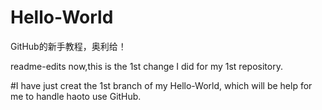 # Hello-World
GitHub的新手教程，奥利给！

readme-edits
now,this is the 1st change I did for my 1st repository.

#I have just creat the 1st branch of my Hello-World, which will be help for me to handle haoto use GitHub.
